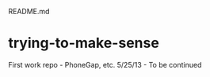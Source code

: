 README.md

trying-to-make-sense
====================

First work repo - PhoneGap, etc.
5/25/13 - To be continued
